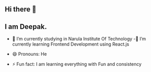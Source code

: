 ## Hi there 👋
## I am Deepak.

<!--
**Deepakcode607/Deepakcode607** is a ✨ _special_ ✨ repository because its `README.md` (this file) appears on your GitHub profile.


Here are some ideas to get you started:
-->

- 🔭 I’m currently studying in Narula Institute Of Technology
-🌱 I’m currently learning Frontend Development using React.js 

- 😄 Pronouns: He
- ⚡ Fun fact: I am learning everything with Fun and consistency

